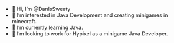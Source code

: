 - 👋 Hi, I’m @DanIsSweaty
- 👀 I’m interested in Java Development and creating minigames in minecraft.
- 🌱 I’m currently learning Java.
- 💞️ I’m looking to work for Hypixel as a minigame Java Developer.
